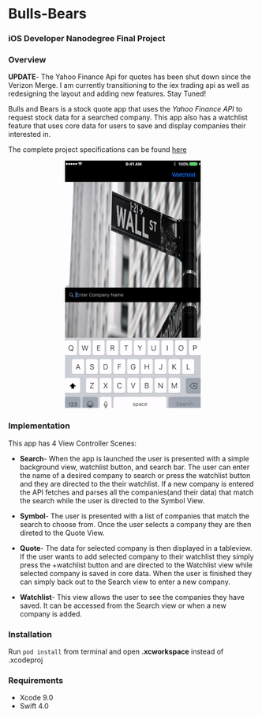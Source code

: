 # Bulls-Bears

### iOS Developer Nanodegree Final Project

### Overview

__UPDATE__- The Yahoo Finance Api for quotes has been shut down since the Verizon Merge. I am currently transitioning to the iex trading api as well as redesigning the layout and adding new features. Stay Tuned!

Bulls and Bears is a stock quote app that uses the _Yahoo Finance API_ to request stock data for a searched company. This app also has a watchlist feature that uses core data for users to save and display companies their interested in.  

The complete project specifications can be found [here](https://review.udacity.com/#!/rubrics/23/view)

<p align="center">
  <img src="Bulls & Bears.gif/Bulls&Bears_Demo.gif"> 
</p>

### Implementation

This app has 4 View Controller Scenes:

* __Search__- When the app is launched the user is presented with a simple background view, watchlist button, and search bar. The user can enter the name of a desired company to search or press the watchlist button and they are directed to the their watchlist. If a new company is entered the API fetches and parses all the companies(and their data) that match the search while the user is directed to the Symbol View.

* __Symbol__- The user is presented with a list of companies that match the search to choose from. Once the user selects a company they are then direted to the Quote View.

* __Quote__- The data for selected company is then displayed in a tableview. If the user wants to add selected company to their watchlist they simply press the +watchlist button and are directed to the Watchlist view while selected company is saved in core data. When the user is finished they can simply back out to the Search view to enter a new company.

* __Watchlist__- This view allows the user to see the companies they have saved. It can be accessed from the Search view or when a new company is added.


### Installation
Run `pod install` from terminal and open __.xcworkspace__ instead of .xcodeproj

### Requirements
* Xcode 9.0
* Swift 4.0
